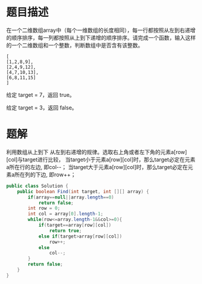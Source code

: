 # 题目描述
在一个二维数组array中（每个一维数组的长度相同），每一行都按照从左到右递增的顺序排序，每一列都按照从上到下递增的顺序排序。请完成一个函数，输入这样的一个二维数组和一个整数，判断数组中是否含有该整数。
```
[
[1,2,8,9],
[2,4,9,12],
[4,7,10,13],
[6,8,11,15]
]
```
给定 target = 7，返回 true。

给定 target = 3，返回 false。

# 题解
利用数组从上到下 从左到右递增的规律。选取右上角或者左下角的元素a[row][col]与target进行比较，
当target小于元素a[row][col]时，那么target必定在元素a所在行的左边,
即col--；
当target大于元素a[row][col]时，那么target必定在元素a所在列的下边,
即row++；
```java
public class Solution {
    public boolean Find(int target, int [][] array) {
        if(array==null||array.length==0)
            return false;
        int row = 0;
        int col = array[0].length-1;
        while(row<=array.length-1&&col>=0){
            if(target==array[row][col])
                return true;
            else if(target>array[row][col])
                row++;
            else
                col--;
        }
        return false;
    }
}
```
